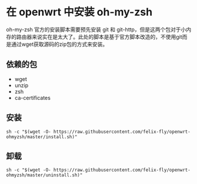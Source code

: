 # 在 openwrt 中安装 oh-my-zsh

oh-my-zsh 官方的安装脚本需要预先安装 git 和 git-http，但是这两个包对于小内存的路由器来说实在是太大了。此处的脚本是基于官方脚本改造的，不使用git而是通过wget获取源码的zip包的方式来安装。

## 依赖的包

* wget
* unzip
* zsh
* ca-certificates

## 安装

```shell
sh -c "$(wget -O- https://raw.githubusercontent.com/felix-fly/openwrt-ohmyzsh/master/install.sh)"
```

## 卸载

```shell
sh -c "$(wget -O- https://raw.githubusercontent.com/felix-fly/openwrt-ohmyzsh/master/uninstall.sh)"
```

